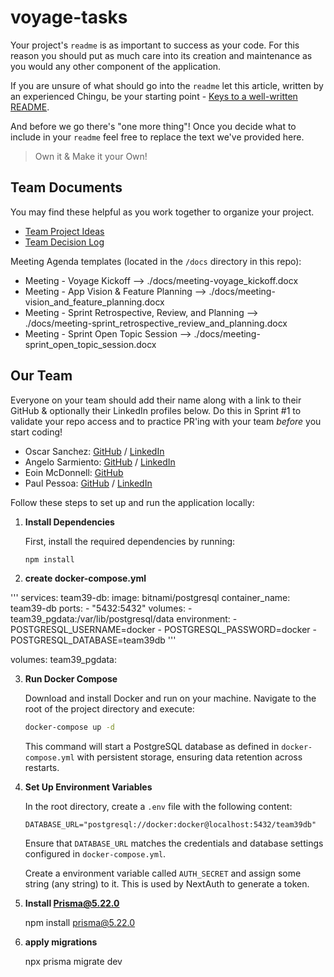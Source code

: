 # voyage-tasks

Your project's `readme` is as important to success as your code. For 
this reason you should put as much care into its creation and maintenance
as you would any other component of the application.

If you are unsure of what should go into the `readme` let this article,
written by an experienced Chingu, be your starting point - 
[Keys to a well-written README](https://tinyurl.com/yk3wubft).

And before we go there's "one more thing"! Once you decide what to include
in your `readme` feel free to replace the text we've provided here.

> Own it & Make it your Own!

## Team Documents

You may find these helpful as you work together to organize your project.

- [Team Project Ideas](./docs/team_project_ideas.md)
- [Team Decision Log](./docs/team_decision_log.md)

Meeting Agenda templates (located in the `/docs` directory in this repo):

- Meeting - Voyage Kickoff --> ./docs/meeting-voyage_kickoff.docx
- Meeting - App Vision & Feature Planning --> ./docs/meeting-vision_and_feature_planning.docx
- Meeting - Sprint Retrospective, Review, and Planning --> ./docs/meeting-sprint_retrospective_review_and_planning.docx
- Meeting - Sprint Open Topic Session --> ./docs/meeting-sprint_open_topic_session.docx

## Our Team

Everyone on your team should add their name along with a link to their GitHub
& optionally their LinkedIn profiles below. Do this in Sprint #1 to validate
your repo access and to practice PR'ing with your team *before* you start
coding!

- Oscar Sanchez: [GitHub](https://github.com/oscarsanchez13) / [LinkedIn](https://www.linkedin.com/in/oscarsanchez13/)
- Angelo Sarmiento: [GitHub](https://github.com/LifeAsDev) / [LinkedIn](https://www.linkedin.com/in/angelo-sarmiento-1bab3b290/)
- Eoin McDonnell: [GitHub](https://github.com/oldmcdonnell)
- Paul Pessoa: [GitHub](https://github.com/paulpessoa) / [LinkedIn](https://www.linkedin.com/in/paulmspessoa/)



Follow these steps to set up and run the application locally:

1. **Install Dependencies**

   First, install the required dependencies by running:

   ```bash
   npm install
   ```
2. **create docker-compose.yml**

'''
   services:
  team39-db:
    image: bitnami/postgresql
    container_name: team39-db
    ports:
      - "5432:5432"
    volumes:
      - team39_pgdata:/var/lib/postgresql/data
    environment:
      - POSTGRESQL_USERNAME=docker
      - POSTGRESQL_PASSWORD=docker
      - POSTGRESQL_DATABASE=team39db
'''

volumes:
  team39_pgdata:



3. **Run Docker Compose**

   Download and install Docker and run on your machine. Navigate to the root of the project directory and execute:

   ```bash
   docker-compose up -d
   ```

   This command will start a PostgreSQL database as defined in `docker-compose.yml` with persistent storage, ensuring data retention across restarts.

4. **Set Up Environment Variables**

   In the root directory, create a `.env` file with the following content:

   ```env
   DATABASE_URL="postgresql://docker:docker@localhost:5432/team39db"
   ```

   Ensure that `DATABASE_URL` matches the credentials and database settings configured in `docker-compose.yml`.

   Create a environment variable called `AUTH_SECRET` and assign some string (any string) to it.
   This is used by NextAuth to generate a token.

5. **Install Prisma@5.22.0**

   npm install prisma@5.22.0

6. **apply migrations**

   npx prisma migrate dev
